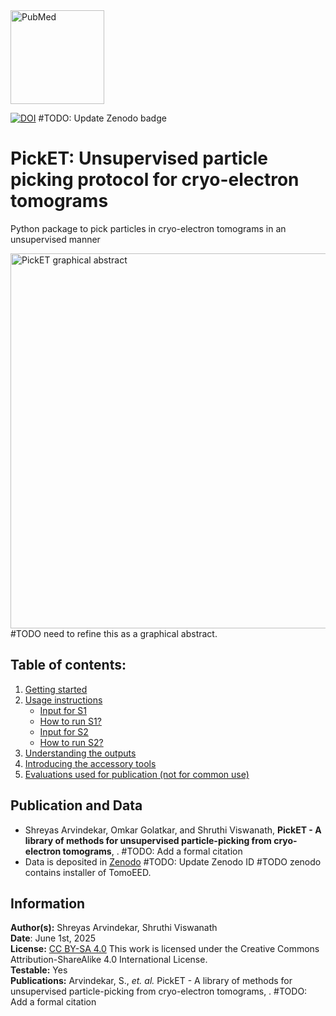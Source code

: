 
<a href="https://pubmed.ncbi.nlm.nih.gov/38391029/">
    <img src="https://cdn.ncbi.nlm.nih.gov/pubmed/7e7ad262-b370-490b-9751-e68ac1c1c5b4/core/images/pubmed-logo-white.svg" alt="PubMed" width="150"/>
</a>

[![DOI](https://zenodo.org/badge/DOI/)](https://doi.org/) 
#TODO: Update Zenodo badge
 

# **PickET:** Unsupervised particle picking protocol for cryo-electron tomograms
Python package to pick particles in cryo-electron tomograms in an unsupervised manner

<img src="images/PickET_AlgorithmFlowchart.pnga" alt="PickET graphical abstract" width="600">
#TODO need to refine this as a graphical abstract. 


## Table of contents:
1. [Getting started](docs/installation.md)  
2. [Usage instructions](docs/usage_instructions.md)  
    * [Input for S1](docs/input_for_s1.md)
    * [How to run S1?](docs/running_s1.md)
    * [Input for S2](docs/input_for_s2.md)
    * [How to run S2?](docs/running_s2.md)
3. [Understanding the outputs](docs/accessory_tools.md)
4. [Introducing the accessory tools](docs/outputs.md)
5. [Evaluations used for publication (not for common use)](docs/evaluations.md)


## Publication and Data
* Shreyas Arvindekar, Omkar Golatkar, and Shruthi Viswanath, **PickET - A library of methods for unsupervised particle-picking from cryo-electron tomograms**, . #TODO: Add a formal citation
* Data is deposited in [Zenodo](https://www.doi.org/) 
#TODO: Update Zenodo ID
#TODO zenodo contains installer of TomoEED.


## Information
__Author(s):__ Shreyas Arvindekar, Shruthi Viswanath  
__Date__: June 1st, 2025  
__License:__ [CC BY-SA 4.0](https://creativecommons.org/licenses/by-sa/4.0/)
This work is licensed under the Creative Commons Attribution-ShareAlike 4.0
International License.  
__Testable:__ Yes  
__Publications:__  Arvindekar, S., _et. al._ PickET - A library of methods for unsupervised particle-picking from cryo-electron tomograms, . #TODO: Add a formal citation
